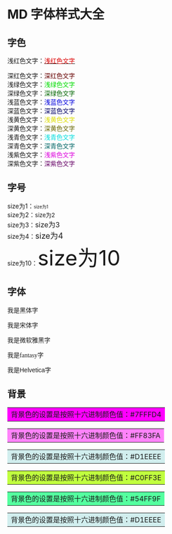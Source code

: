 # MD 字体样式大全



## 字色

浅红色文字：[<font color="#dd0000">浅红色文字</font>](#链表相关在线题库) 

深红色文字：<font color="#660000">深红色文字</font><br /> 
浅绿色文字：<font color="#00dd00">浅绿色文字</font><br /> 
深绿色文字：<font color="#006600">深绿色文字</font><br /> 
浅蓝色文字：<font color="#0000dd">浅蓝色文字</font><br /> 
深蓝色文字：<font color="#000066">深蓝色文字</font><br /> 
浅黄色文字：<font color="#dddd00">浅黄色文字</font><br /> 
深黄色文字：<font color="#666600">深黄色文字</font><br /> 
浅青色文字：<font color="#00dddd">浅青色文字</font><br /> 
深青色文字：<font color="#006666">深青色文字</font><br /> 
浅紫色文字：<font color="#dd00dd">浅紫色文字</font><br /> 
深紫色文字：<font color="#660066">深紫色文字</font><br /> 

## 字号

size为1：<font size="1">size为1</font><br />  size为2：<font size="2">size为2</font><br />  size为3：<font size="3">size为3</font><br />  size为4：<font size="4">size为4</font><br />  size为10：<font size="10">size为10</font><br /> 

## 字体

<font face="黑体">我是黑体字</font> 

<font face="宋体">我是宋体字</font>

 <font face="微软雅黑">我是微软雅黑字</font> 

<font face="fantasy">我是fantasy字</font> 

<font face="Helvetica">我是Helvetica字</font>



## 背景



<table><tr><td bgcolor=#FF00FF>背景色的设置是按照十六进制颜色值：#7FFFD4</td></tr></table>
<table><tr><td bgcolor=#FF83FA>背景色的设置是按照十六进制颜色值：#FF83FA</td></tr></table>
<table><tr><td bgcolor=#D1EEEE>背景色的设置是按照十六进制颜色值：#D1EEEE</td></tr></table>
<table><tr><td bgcolor=#C0FF3E>背景色的设置是按照十六进制颜色值：#C0FF3E</td></tr></table>
<table><tr><td bgcolor=#54FF9F>背景色的设置是按照十六进制颜色值：#54FF9F</td></tr></table>









<table><tr><td bgcolor=#D1EEEE>背景色的设置是按照十六进制颜色值：#D1EEEE</td></tr></table>









